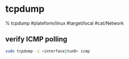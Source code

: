 # tcpdump

% tcpdump
#plateform/linux  #target/local  #cat/Network 

## verify ICMP polling
```bash
sudo tcpdump -i <interface|tun0> icmp
```